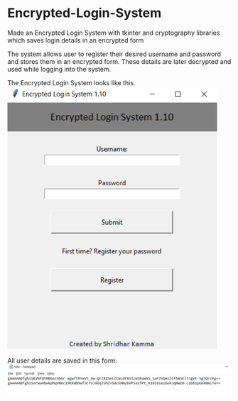 # Encrypted-Login-System
Made an Encrypted Login System with tkinter and cryptography libraries which saves login details in an encrypted form

The system allows user to register their desired username and password and stores them in an encrypted form. These details are later decrypted and used while logging into the system.

The Encrypted Login System looks like this.
![Login System](/image.png)

All user details are saved in this form:
![Encrypted Username and Password](/Capture.png)
